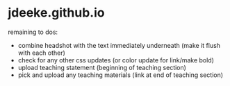 # jdeeke.github.io

remaining to dos:
- combine headshot with the text immediately underneath (make it flush with each other)
- check for any other css updates (or color update for link/make bold)
- upload teaching statement (beginning of teaching section)
- pick and upload any teaching materials (link at end of teaching section)